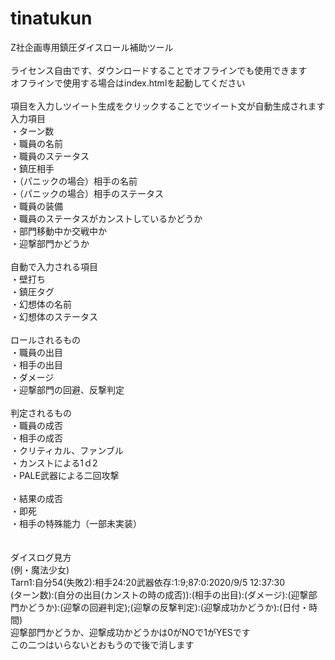 # tinatukun
Z社企画専用鎮圧ダイスロール補助ツール
<br><br>
ライセンス自由です、ダウンロードすることでオフラインでも使用できます<br>
オフラインで使用する場合はindex.htmlを起動してください
<br><br>
項目を入力しツイート生成をクリックすることでツイート文が自動生成されます<br>
入力項目<br>
・ターン数<br>
・職員の名前<br>
・職員のステータス<br>
・鎮圧相手<br>
・（パニックの場合）相手の名前<br>
・（パニックの場合）相手のステータス<br>
・職員の装備<br>
・職員のステータスがカンストしているかどうか<br>
・部門移動中か交戦中か<br>
・迎撃部門かどうか<br>
<br>
自動で入力される項目<br>
・壁打ち<br>
・鎮圧タグ<br>
・幻想体の名前<br>
・幻想体のステータス<br>
<br>
ロールされるもの<br>
・職員の出目<br>
・相手の出目<br>
・ダメージ<br>
・迎撃部門の回避、反撃判定<br>
<br>
判定されるもの<br>
・職員の成否<br>
・相手の成否<br>
・クリティカル、ファンブル<br>
・カンストによる1ｄ2<br>
・PALE武器による二回攻撃<br><br>
・結果の成否<br>
・即死<br>
・相手の特殊能力（一部未実装）<br>
<br><br>
ダイスログ見方<br>
(例・魔法少女)<br>
Tarn1:自分54(失敗2):相手24:20武器依存:1:9;87:0:2020/9/5 12:37:30<br>
(ターン数):(自分の出目(カンストの時の成否)):(相手の出目):(ダメージ):(迎撃部門かどうか):(迎撃の回避判定);(迎撃の反撃判定):(迎撃成功かどうか):(日付・時間)<br>
迎撃部門かどうか、迎撃成功かどうかは0がNOで1がYESです<br>
この二つはいらないとおもうので後で消します<br>
